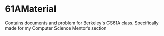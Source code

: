 # 61AMaterial
Contains documents and problem for Berkeley's CS61A class. 
Specifically made for my Computer Science Mentor’s section
